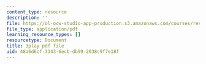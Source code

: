 ```yaml
---
content_type: resource
description: ''
file: https://ol-ocw-studio-app-production.s3.amazonaws.com/courses/res-9-003-brains-minds-and-machines-summer-course-summer-2015/48a6d6cf33436ecbdb992038c9f7e18f_NFFX81o9yRA.pdf
file_type: application/pdf
learning_resource_types: []
resourcetype: Document
title: 3play pdf file
uid: 48a6d6cf-3343-6ecb-db99-2038c9f7e18f
---
```

